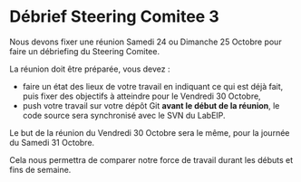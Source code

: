 # Débrief Steering Comitee 3

Nous devons fixer une réunion Samedi 24 ou Dimanche 25 Octobre pour faire un débriefing du Steering Comitee.

La réunion doit être préparée, vous devez :

* faire un état des lieux de votre travail en indiquant ce qui est déjà fait, puis fixer des objectifs à atteindre pour le Vendredi 30 Octobre,
* push votre travail sur votre dépôt Git **avant le début de la réunion**, le code source sera synchronisé avec le SVN du LabEIP.

Le but de la réunion du Vendredi 30 Octobre sera le même, pour la journée du Samedi 31 Octobre.

Cela nous permettra de comparer notre force de travail durant les débuts et fins de semaine.
